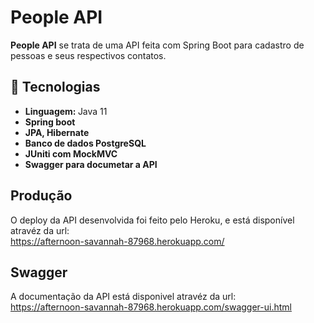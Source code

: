 <h1> People API </h1>
<p align="left"> 
  <strong>People API</strong> se trata de uma API feita com Spring Boot para cadastro de pessoas e seus respectivos contatos.<br>
</p>

 ## 🚀 Tecnologias<br>
  - <strong>Linguagem: </strong> Java 11<br>
  - <strong>Spring boot</strong><br>
  - <strong>JPA, Hibernate</strong><br>
  - <strong>Banco de dados PostgreSQL</strong><br>
  - <strong>JUniti com MockMVC</strong><br>
  - <strong>Swagger para documetar a API</strong>

 ## Produção<br>
 O deploy da API desenvolvida foi  feito pelo Heroku, e está disponível atravéz  da url:<br>
https://afternoon-savannah-87968.herokuapp.com/

 ## Swagger<br>
 A documentação da API está disponivel atravéz da url:<br>
https://afternoon-savannah-87968.herokuapp.com/swagger-ui.html



